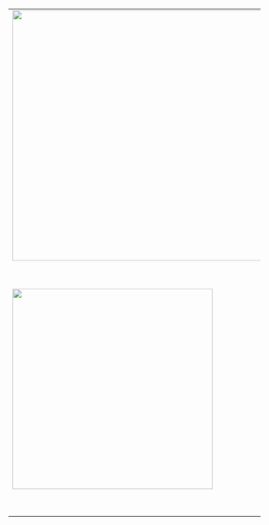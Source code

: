 <br/>
<center>
<table>
  <tr>
    <td><img width="500px" src="https://snipboard.io/cEVQta.jpg"/></td>
    <td><img width="500px" src="https://snipboard.io/IeDEoG.jpg"/></td>
    <td><img width="400px" src="https://snipboard.io/jZ80Yo.jpg"/></td>
  </tr>  
  <tr>
    <td><img width="400px" src="https://snipboard.io/aHN6do.jpg"/></td>
    <td><img width="500px" src="https://snipboard.io/WiOxTL.jpg"/></td>
  </tr>  
</table>
</center>


